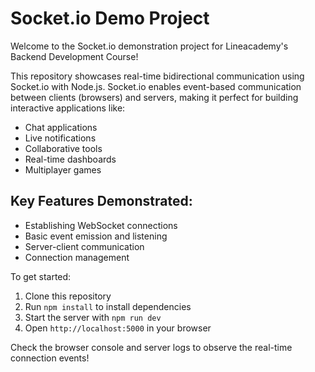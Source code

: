 # Socket.io Demo Project

Welcome to the Socket.io demonstration project for Lineacademy's Backend Development Course!

This repository showcases real-time bidirectional communication using Socket.io with Node.js. Socket.io enables event-based communication between clients (browsers) and servers, making it perfect for building interactive applications like:

- Chat applications
- Live notifications
- Collaborative tools
- Real-time dashboards
- Multiplayer games

## Key Features Demonstrated:

- Establishing WebSocket connections
- Basic event emission and listening
- Server-client communication
- Connection management

To get started:

1. Clone this repository
2. Run `npm install` to install dependencies
3. Start the server with `npm run dev`
4. Open `http://localhost:5000` in your browser

Check the browser console and server logs to observe the real-time connection events!
